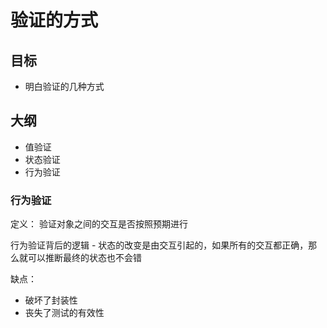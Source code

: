 # 验证的方式

## 目标

- 明白验证的几种方式

## 大纲

- 值验证
- 状态验证
- 行为验证

### 行为验证

定义： 验证对象之间的交互是否按照预期进行

行为验证背后的逻辑 - 状态的改变是由交互引起的，如果所有的交互都正确，那么就可以推断最终的状态也不会错

缺点：

- 破坏了封装性
- 丧失了测试的有效性
